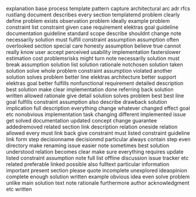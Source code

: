 explanation base process template pattern capture architectural arc adr rfcs rustlang document describes every section templatemd problem clearly define problem exists observation problem ideally example problem constraint list constraint given case requirement elektras goal guideline documentation guideline standard scope describe shouldnt change note necessarily solution must fulfill constraint assumption assumption often overlooked section special care honesty assumption believe true cannot really know user accept perceived usability implementation fasterslower estimation cost problemsrisks might turn note necessarily solution must break assumption solution list solution rationale notchosen solution taken solution solve whole problem constraint assumption violated another solution solves problem better line elektras architecture better support elektras goal better fulfills nonfunctional requirement detailed description best solution make clear implementation done referring back solution written allowed rationale give detail solution solves problem best best line goal fulfills constraint assumption also describe drawback solution implication full description everything change whatever changed effect goal etc nonobvious implementation task changing different implemented issue get solved documentation updated concept change guarantee addedremoved related section link description relation oneside relation allowed every must link back give constraint must listed constraint guideline link form step decisionname decisionmd particular always contain step even directory make renaming issue easier note sometimes best solution understood relation becomes clear make sure everything requires update listed constraint assumption note full list offline discussion issue tracker etc related preferable linked possible also fulltext particular information important present section please quote incomplete unexplored ideaopinion complete enough solution written example obvious idea even solve problem unlike main solution text note rationale furthermore author acknowledgment etc written
